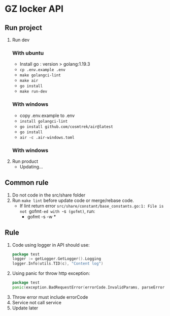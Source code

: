 # GZ locker API

## Run project

1. Run dev
   ###  With ubuntu
   - Install go : version > golang:1.19.3
   - `cp .env.example .env`
   - `make golangci-lint`
   - `make air`
   - `go install`
   - `make run-dev`
   ###  With windows
   - copy .env.example to .env
   - `install golangci-lint`
   - `go install github.com/cosmtrek/air@latest`
   - `go install`
   - `air -c .air-windows.toml`
   ###  With windows
2. Run product
   - Updating...

## Common rule
1. Do not code in the src/share folder
2. Run ```make lint``` before update code or merge/rebase code.
   - If lint return error `src/share/constant/base_constants.go:1: File is not `gofmt`-ed with `-s` (gofmt)`, run:
     - gofmt -s -w *

## Rule
1. Code using logger in API should use:
   ```go
   package test
   logger := getLogger.GetLogger().Logging
   logger.Info(utils.TID(c), "Content log")
   ```
2. Using panic for throw http exception:
   ```go
   package test
   panic(exception.BadRequestError(errorCode.InvalidParams, parseError(err)))
   ```
3. Throw error must include errorCode
4. Service not call service
5. Update later